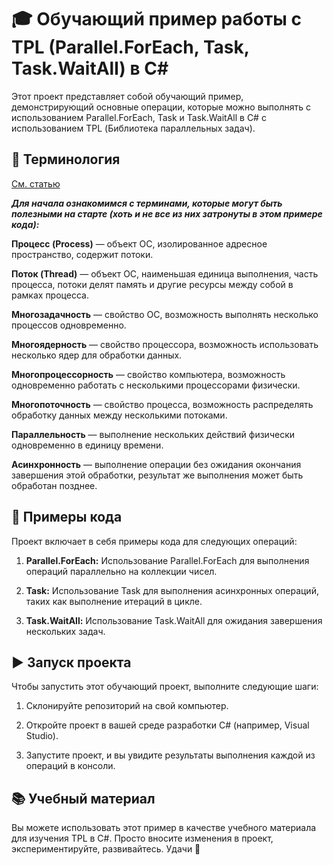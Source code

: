 # 🎓 Обучающий пример работы с TPL (Parallel.ForEach, Task, Task.WaitAll) в C#

Этот проект представляет собой обучающий пример, демонстрирующий основные операции, которые можно выполнять с использованием Parallel.ForEach, Task и Task.WaitAll в C# с использованием TPL (Библиотека параллельных задач).

## 💬 Терминология
[См. статью](https://habr.com/ru/articles/452094/)

***Для начала ознакомимся с терминами, которые могут быть полезными на старте (хоть и не все из них затронуты в этом примере кода):***

**Процесс (Process)** — объект ОС, изолированное адресное пространство, содержит потоки.

**Поток (Thread)** — объект ОС, наименьшая единица выполнения, часть процесса, потоки делят память и другие ресурсы между собой в рамках процесса.

**Многозадачность** — свойство ОС, возможность выполнять несколько процессов одновременно.

**Многоядерность** — свойство процессора, возможность использовать несколько ядер для обработки данных.

**Многопроцессорность** — свойство компьютера, возможность одновременно работать с несколькими процессорами физически.

**Многопоточность** — свойство процесса, возможность распределять обработку данных между несколькими потоками.

**Параллельность** — выполнение нескольких действий физически одновременно в единицу времени.

**Асинхронность** — выполнение операции без ожидания окончания завершения этой обработки, результат же выполнения может быть обработан позднее.
    
## 🚀 Примеры кода

Проект включает в себя примеры кода для следующих операций:

1. **Parallel.ForEach:** Использование Parallel.ForEach для выполнения операций параллельно на коллекции чисел.

2. **Task:** Использование Task для выполнения асинхронных операций, таких как выполнение итераций в цикле.

3. **Task.WaitAll:** Использование Task.WaitAll для ожидания завершения нескольких задач.

## ▶️ Запуск проекта

Чтобы запустить этот обучающий проект, выполните следующие шаги:

1. Склонируйте репозиторий на свой компьютер.

2. Откройте проект в вашей среде разработки C# (например, Visual Studio).

3. Запустите проект, и вы увидите результаты выполнения каждой из операций в консоли.

## 📚 Учебный материал

Вы можете использовать этот пример в качестве учебного материала для изучения TPL в C#. Просто вносите изменения в проект, экспериментируйте, развивайтесь. Удачи 🥰
